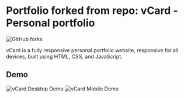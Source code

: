 # Portfolio forked from repo: vCard - Personal portfolio


![GitHub forks](https://img.shields.io/github/forks/codewithsadee/vcard-personal-portfolio?style=social)


vCard is a fully responsive personal portfolio website, responsive for all devices, built using HTML, CSS, and JavaScript.

## Demo

![vCard Desktop Demo](./website-demo-image/desktop.png "Desktop Demo")
![vCard Mobile Demo](./website-demo-image/mobile.png "Mobile Demo")


